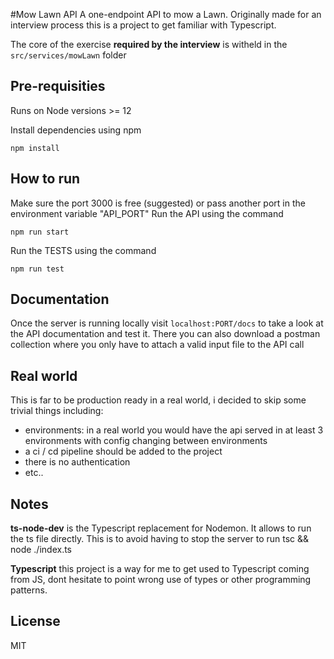 #Mow Lawn API
A one-endpoint API to mow a Lawn. Originally made for an interview process this is a project to get familiar with Typescript.

The core of the exercise **required by the interview** is witheld in the ```src/services/mowLawn``` folder

## Pre-requisities
Runs on Node versions >= 12

Install dependencies using npm
```
npm install
```

## How to run
Make sure the port 3000 is free (suggested) or pass another port in the environment variable "API_PORT"
Run the API using the command
```
npm run start
```
Run the TESTS using the command
```
npm run test
```

## Documentation
Once the server is running locally visit ```localhost:PORT/docs``` to take a look at the API documentation and test it. There you can also download a postman collection where you only have to attach a valid input file to the API call

## Real world
This is far to be production ready in a real world, i decided to skip some trivial things including:
- environments: in a real world you would have the api served in at least 3 environments with config changing between environments
- a ci / cd pipeline should be added to the project
- there is no authentication
- etc..

## Notes
**ts-node-dev** is the Typescript replacement for Nodemon. It allows to run the ts file directly. This is to avoid having to stop the server to run tsc && node ./index.ts

**Typescript** this project is a way for me to get used to Typescript coming from JS, dont hesitate to point wrong use of types or other programming patterns.
## License
MIT
